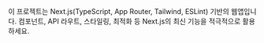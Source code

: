 <!-- Use this file to provide workspace-specific custom instructions to Copilot. For more details, visit https://code.visualstudio.com/docs/copilot/copilot-customization#_use-a-githubcopilotinstructionsmd-file -->

이 프로젝트는 Next.js(TypeScript, App Router, Tailwind, ESLint) 기반의 웹앱입니다. 컴포넌트, API 라우트, 스타일링, 최적화 등 Next.js의 최신 기능을 적극적으로 활용하세요.
